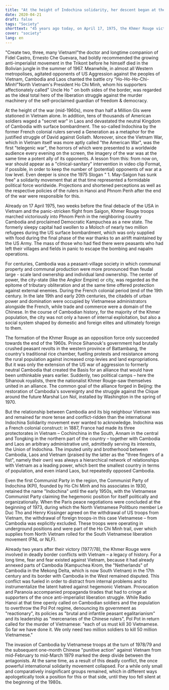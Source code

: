 ```yaml
---
title: "At the height of Indochina solidarity, her descent began at the same time"
date: 2020-04-21
draft: false
tags: "Society"
shorttext: "45 years ago today, on April 17, 1975, the Khmer Rouge victoriously invaded Cambodia's capital, Phnom Penh."
cover: "society"
lang: en
---
```


"Create two, three, many Vietnam!"the doctor and longtime companion of Fidel Castro, Ernesto Che Guevara, had boldly recommended the growing anti-imperialist movement in the Trikont before he himself died in the Bolivian jungle in the summer of 1967. Meanwhile, in almost all Western metropolises, agitated opponents of US Aggression against the peoples of Vietnam, Cambodia and Laos chanted the battle cry "Ho-Ho-Ho-Chi-Minh!"North Vietnam's President Ho Chi Minh, whom his supporters affectionately called" Uncle Ho " on both sides of the border, was regarded as the ideal total hero of the liberation struggle against the murder machinery of the self-proclaimed guardian of freedom & democracy.

At the height of the war (mid-1960s), more than half a Million GIs were stationed in Vietnam alone. In addition, tens of thousands of American soldiers waged a "secret war" in Laos and devastated the neutral Kingdom of Cambodia with surface bombardment. The so-called Indochina by the former French colonial rulers served a Generation as a metaphor for the justified struggle of David against Goliath. Moreover, since the Vietnam War, which in Vietnam itself was more aptly called "the American War", was the first "telegenic war", the horrors of which were presented to a worldwide audience every evening on the screen, the imagery of the war was at the same time a potent ally of its opponents. A lesson from this: from now on, war should appear as a "clinical-sanitary" intervention in video clip Format, if possible, in order to keep the number of (potential) opponents of war at a low level. Even deeper is since the 1975 Slogan " 1. May-Saigon has sunk free" a solidarity movement that at that time represented a formidable political force worldwide. Projections and shortened perceptions as well as the respective policies of the rulers in Hanoi and Phnom Penh after the end of the war were responsible for this.

Already on 17 April 1975, two weeks before the final debacle of the USA in Vietnam and the panic-stricken flight from Saigon, Khmer Rouge troops marched victoriously into Phnom Penh in the neighboring country Cambodia and proclaimed Democratic Kampuchea as a new state. The formerly sleepy capital had swollen to a Moloch of nearly two million refugees during the US surface bombardment, which was only supplied with food during the final phase of the war thanks to an airlift maintained by the US Army. The mass of those who had fled there were peasants who had left their villages and fields in panic to escape the bombing and napalm operations.

For centuries, Cambodia was a peasant-village society in which communal property and communal production were more pronounced than feudal large - scale land ownership and individual land ownership. The center of power, the city-state (like the Angkor Empire) or city, was regarded as the epitome of tributary obliteration and at the same time offered protection against external enemies. During the French colonial period (end of the 19th century. In the late 19th and early 20th centuries, the citadels of urban power and domination were occupied by Vietnamese administrators alongside the French, while trade and commerce were a domain of the Chinese. In the course of Cambodian history, for the majority of the Khmer population, the city was not only a haven of internal exploitation, but also a social system shaped by domestic and foreign elites and ultimately foreign to them.

The formation of the Khmer Rouge as an opposition force only succeeded towards the end of the 1960s. Prince Sihanouk's government had brutally crushed peasant revolts in the western province of Battambang, the country's traditional rice chamber, fuelling protests and resistance among the rural population against increased crop levies and land expropriations. But it was only the extension of the US war of aggression to formerly neutral Cambodia that created the Basis for an alliance that would have been unthinkable years earlier. Suddenly, two political camps – here the Sihanouk royalists, there the nationalist Khmer Rouge-saw themselves united in an alliance. The common goal of the alliance forged in Beijing: the restoration of Cambodia's sovereignty and the struggle against the Clique around the future Marshal Lon Nol, installed by Washington in the spring of 1970.

But the relationship between Cambodia and its big neighbour Vietnam was and remained far more tense and conflict-ridden than the international Indochina Solidarity movement ever wanted to acknowledge. Indochina was a French colonial construct: in 1887, France had made its three protectorates in Vietnam – Cochinchina in the South, Annam in the central and Tongking in the northern part of the country – together with Cambodia and Laos an arbitrary administrative unit, admittedly serving its interests, the Union of Indochina. The imputed unity and brotherhood between Cambodia, Laos and Vietnam (praised by the latter as the "three fingers of a fist", namely their own) was always a hierarchical network of relationships with Vietnam as a leading power, which bent the smallest country in terms of population, and even inland Laos, but repeatedly opposed Cambodia.

Even the first Communist Party in the region, the Communist Party of Indochina (KPI), founded by Ho Chi Minh and his associates in 1930, retained the name "Indochina" until the early 1950s, with the Vietnamese Communist Party claiming the hegemonic position for itself politically and organizationally. When the Paris peace negotiations were concluded at the beginning of 1973, during which the North Vietnamese Politburo member Le Duc Tho and Henry Kissinger agreed on the withdrawal of US troops from Vietnam, the withdrawal of foreign troops-in this case Vietnamese – from Cambodia was explicitly excluded. These troops were operating in underground positions and were part of the Ho Chi Minh trail, over which supplies from North Vietnam rolled for the South Vietnamese liberation movement (FNL or NLF).

Already two years after their victory (1977/78), the Khmer Rouge were involved in deadly border conflicts with Vietnam – a legacy of history. For a long time, fear and fear existed against Vietnam, because it had already annexed parts of Cambodia (Kampuchea Krom, the "Netherlands" of Cambodia in the Mekong Delta, which is now South Vietnam) in the 17th century and its border with Cambodia in the West remained disputed. This conflict was fueled in order to distract from internal problems and to instrumentalize the latent hatred against hegemonic Vietnam. Provocation and Paranoia accompanied propaganda tirades that had to cringe at supporters of the once anti-imperialist liberation struggle. While Radio Hanoi at that time openly called on Cambodian soldiers and the population to overthrow the Pol Pot regime, denouncing its government as "reactionary", its policies as "brutal and infantile peasant egalitarianism" and its leadership as "mercenaries of the Chinese rulers", Pol Pot in return called for the murder of Vietnamese: "each of us must kill 30 Vietnamese. So far we have done it. We only need two million soldiers to kill 50 million Vietnamese."

The invasion of Cambodia by Vietnamese troops at the turn of 1978/79 and the subsequent one-month Chinese "punitive action" against Vietnam from mid-February to mid-March 1979 marked the deep divide between the antagonists. At the same time, as a result of this deadly conflict, the once powerful international solidarity movement collapsed. For a while only small and comparatively insignificant groups remained, which in different ways apologetically took a position for this or that side, until they too fell silent at the beginning of the 1980s.
